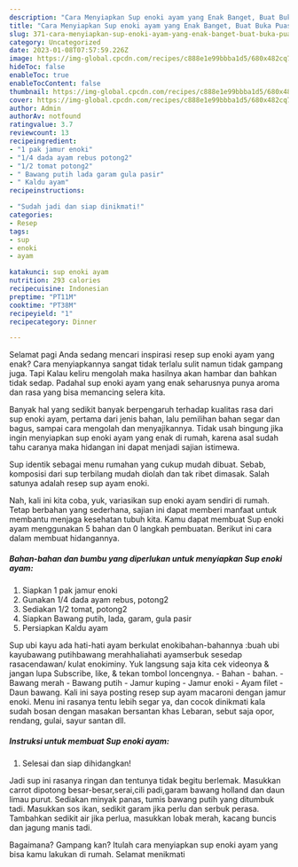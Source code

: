 ```yaml
---
description: "Cara Menyiapkan Sup enoki ayam yang Enak Banget, Buat Buka Puasa Menggugah Selera"
title: "Cara Menyiapkan Sup enoki ayam yang Enak Banget, Buat Buka Puasa Menggugah Selera"
slug: 371-cara-menyiapkan-sup-enoki-ayam-yang-enak-banget-buat-buka-puasa-menggugah-selera
category: Uncategorized
date: 2023-01-08T07:57:59.226Z
image: https://img-global.cpcdn.com/recipes/c888e1e99bbba1d5/680x482cq70/sup-enoki-ayam-foto-resep-utama.jpg
hideToc: false
enableToc: true
enableTocContent: false
thumbnail: https://img-global.cpcdn.com/recipes/c888e1e99bbba1d5/680x482cq70/sup-enoki-ayam-foto-resep-utama.jpg
cover: https://img-global.cpcdn.com/recipes/c888e1e99bbba1d5/680x482cq70/sup-enoki-ayam-foto-resep-utama.jpg
author: Admin
authorAv: notfound
ratingvalue: 3.7
reviewcount: 13
recipeingredient:
- "1 pak jamur enoki"
- "1/4 dada ayam rebus potong2"
- "1/2 tomat potong2"
- " Bawang putih lada garam gula pasir"
- " Kaldu ayam"
recipeinstructions:

- "Sudah jadi dan siap dinikmati!"
categories:
- Resep
tags:
- sup
- enoki
- ayam

katakunci: sup enoki ayam 
nutrition: 293 calories
recipecuisine: Indonesian
preptime: "PT11M"
cooktime: "PT38M"
recipeyield: "1"
recipecategory: Dinner

---
```



Selamat pagi Anda sedang mencari inspirasi resep sup enoki ayam yang enak? Cara menyiapkannya sangat tidak terlalu sulit namun tidak gampang juga. Tapi Kalau keliru mengolah maka hasilnya akan hambar dan bahkan tidak sedap. Padahal sup enoki ayam yang enak seharusnya punya aroma dan rasa yang bisa memancing selera kita.


Banyak hal yang sedikit banyak berpengaruh terhadap kualitas rasa dari sup enoki ayam, pertama dari jenis bahan, lalu pemilihan bahan segar dan bagus, sampai cara mengolah dan menyajikannya. Tidak usah bingung jika ingin menyiapkan sup enoki ayam yang enak di rumah, karena asal sudah tahu caranya maka hidangan ini dapat menjadi sajian istimewa.

Sup identik sebagai menu rumahan yang cukup mudah dibuat. Sebab, komposisi dari sup terbilang mudah diolah dan tak ribet dimasak. Salah satunya adalah resep sup ayam enoki.


Nah, kali ini kita coba, yuk, variasikan sup enoki ayam sendiri di rumah. Tetap berbahan yang sederhana, sajian ini dapat memberi manfaat untuk membantu menjaga kesehatan tubuh kita. Kamu dapat membuat Sup enoki ayam menggunakan 5 bahan dan 0 langkah pembuatan. Berikut ini cara dalam membuat hidangannya.

<!--inarticleads1-->

##### Bahan-bahan dan bumbu yang diperlukan untuk menyiapkan Sup enoki ayam:

1. Siapkan 1 pak jamur enoki
1. Gunakan 1/4 dada ayam rebus, potong2
1. Sediakan 1/2 tomat, potong2
1. Siapkan  Bawang putih, lada, garam, gula pasir
1. Persiapkan  Kaldu ayam


Sup ubi kayu ada hati-hati ayam berkulat enokibahan-bahannya :buah ubi kayubawang putihbawang merahhaliahati ayamserbuk sesedap rasacendawan/ kulat enokiminy. Yuk langsung saja kita cek videonya &amp; jangan lupa Subscribe, like, &amp; tekan tombol loncengnya. - Bahan - bahan. - Bawang merah - Bawang putih - Jamur kuping - Jamur enoki - Ayam filet - Daun bawang. Kali ini saya posting resep sup ayam macaroni dengan jamur enoki. Menu ini rasanya tentu lebih segar ya, dan cocok dinikmati kala sudah bosan dengan masakan bersantan khas Lebaran, sebut saja opor, rendang, gulai, sayur santan dll. 

<!--inarticleads2-->

##### Instruksi untuk membuat Sup enoki ayam:


1. Selesai dan siap dihidangkan!

Jadi sup ini rasanya ringan dan tentunya tidak begitu berlemak. Masukkan carrot dipotong besar-besar,serai,cili padi,garam bawang holland dan daun limau purut. Sediakan minyak panas, tumis bawang putih yang ditumbuk tadi. Masukkan sos ikan, sedikit garam jika perlu dan serbuk perasa. Tambahkan sedikit air jika perlua, masukkan lobak merah, kacang buncis dan jagung manis tadi. 

Bagaimana? Gampang kan? Itulah cara menyiapkan sup enoki ayam yang bisa kamu lakukan di rumah. Selamat menikmati
